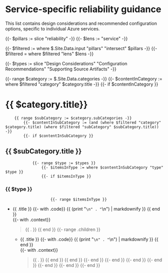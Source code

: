 # Service-specific reliability guidance

This list contains design considerations and recommended configuration options, specific to individual Azure services.

{{- $pillars := slice "reliability" -}}
{{- $lens := "service" -}}

{{- $filtered := where $.Site.Data.input "pillars" "intersect" $pillars -}}
{{- $filtered = where $filtered "lens" $lens -}}

{{- $types := slice "Design Considerations" "Configuration Recommendations" "Supporting Source Artifacts" -}}

{{- range $category := $.Site.Data.categories -}}
    {{- $contentInCategory := where $filtered "category" $category.title -}}
    {{- if $contentInCategory }}
# {{ $category.title}}
        {{ range $subCategory := $category.subCategories -}}
            {{- $contentInSubCategory := (and (where $filtered "category" $category.title) (where $filtered "subCategory" $subCategory.title)) -}}
            {{- if $contentInSubCategory }}
## {{ $subCategory.title }}
                {{- range $type := $types }}
                    {{- $itemsInType := where $contentInSubCategory "type" $type }}
                    {{- if $itemsInType }}
### {{ $type }}
                        {{- range $itemsInType }}
* {{ .title }}
                            {{- with .code}}
  {{ (print "```\n" . "```\n") | markdownify }} 
                            {{ end }}    
                            {{- with .context}}
  > {{ . }}
                            {{ end }}
                            {{- range .children }}
  - {{ .title }}
                                {{- with .code}}
    {{ (print "```\n" . "```\n") | markdownify }} 
                                {{ end }}   
                                {{- with .context}}
    > {{ . }}
                                {{ end }}
                            {{ end }}
                        {{- end }}
                    {{- end }}
                {{- end }}
            {{- end }}
        {{- end }}
    {{- end }}
{{- end }}